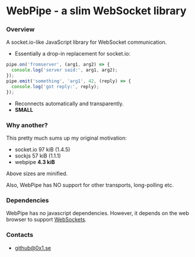 # WebPipe - a **slim** WebSocket library #

### Overview ###

A socket.io-like JavaScript library for WebSocket communication.

* Essentially a drop-in replacement for socket.io:
```javascript
pipe.on('fromserver', (arg1, arg2) => {
  console.log('server said:', arg1, arg2);
});
pipe.emit('something', 'arg1', 42, (reply) => {
  console.log('got reply:', reply);
});
```
* Reconnects automatically and transparently.
* **SMALL**

### Why another? ###

This pretty much sums up my original motivation:

* socket.io 97 kiB  (1.4.5)
* sockjs 57 kiB (1.1.1)
* webpipe **4.3 kiB**

Above sizes are minified.

Also, WebPipe has NO support for other transports, long-polling etc.

### Dependencies ###

WebPipe has no javascript dependencies. However, it depends on the web browser to support [WebSockets](https://www.w3.org/TR/2011/WD-websockets-20110929).


### Contacts ###

* github@0x1.se
